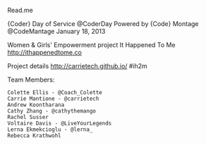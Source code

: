 Read.me

{Coder} Day of Service @CoderDay Powered by {Code} Montage @CodeMantage
January 18, 2013

Women & Girls' Empowerment project It Happened To Me
http://ithappenedtome.co

Project details http://carrietech.github.io/
#ih2m

Team Members:

    Colette Ellis - @Coach_Colette
    Carrie Mantione - @carrietech
    Andrew Koontharana
    Cathy Zhang - @cathythemango
    Rachel Susser
    Voltaire Davis - @LiveYourLegends
    Lerna Ekmekcioglu - @lerna_
    Rebecca Krathwohl
